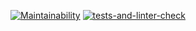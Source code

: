 [![Maintainability](https://api.codeclimate.com/v1/badges/dbd958737769c930b71e/maintainability)](https://codeclimate.com/github/Acemore/YLab_University_python_intensive_project_tests/maintainability)
[![tests-and-linter-check](https://github.com/Acemore/YLab_University_python_intensive_project_tests/actions/workflows/tests_and_linter.yml/badge.svg?branch=main)](https://github.com/Acemore/YLab_University_python_intensive_project_tests/actions/workflows/tests_and_linter.yml)
